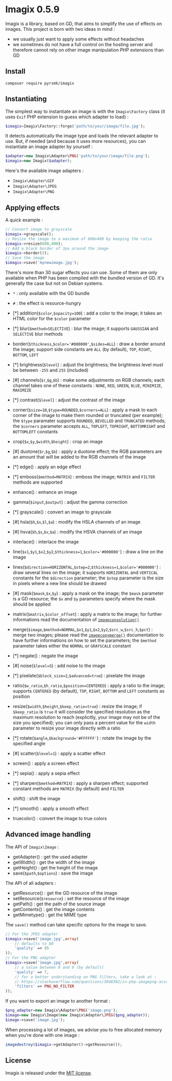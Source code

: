 Imagix 0.5.9
============

Imagix is a library, based on GD, that aims to simplify the use of effects on images. This project is born with two ideas in mind :

- we usually just want to apply some effects without headaches
- we sometimes do not have a full control on the hosting server and therefore cannot rely on other image manipulation PHP extensions than GD

Install
-------

```
composer require pyrsmk/imagix
```

Instantiating
-------------

The simplest way to instantiate an image is with the `Imagix\Factory` class (it uses `Exif` PHP extension to guess which adapter to load) :

```php
$imagix=Imagix\Factory::forge('path/to/your/image/file.jpg');
```

It detects automatically the image type and loads the relevant adapter to use. But, if needed (and because it uses more resources), you can instantiate an image adapter by yourself :

```php
$adapter=new Imagix\Adapter\PNG('path/to/your/image/file.png');
$imagix=new Imagix($adapter);
```

Here's the available image adapters :

- `Imagix\Adapter\GIF`
- `Imagix\Adapter\JPEG`
- `Imagix\Adapter\PNG`

Applying effects
----------------

A quick example :

```php
// Convert image to grayscale
$imagix->grayscale();
// Resize the image to a maximum of 600x400 by keeping the ratio
$imagix->resize(600,400);
// Add a black border of 3px around the image
$imagix->border(3);
// Save the image
$imagix->save('mynewimage.jpg');
```

There's more than 30 sugar effects you can use. Some of them are only available when PHP has been compiled with the bundled version of GD. It's generally the case but not on Debian systems.

- `*` : only available with the GD bundle
- `#` : the effect is resource-hungry

- [*] addition(`$color`,`$opacity=100`) : add a color to the image; it takes an HTML color for the `$color` parameter
- [*] blur(`$method=SELECTIVE`) : blur the image; it supports `GAUSSIAN` and `SELECTIVE` blur methods
- border(`$thickness`,`$color='#000000'`,`$sides=ALL`) : draw a border around the image; support side constants are `ALL` (by default), `TOP`, `RIGHT`, `BOTTOM`, `LEFT`
- [*] brightness(`$level`) : adjust the brightness; the brightness level must be between `-255` and `255` (included)
- [#] channels(`$r`,`$g`,`$b`) : make some adjustments on RGB channels; each channel takes one of these constants : `NONE`, `RED`, `GREEN`, `BLUE`, `MINIMIZE`, `MAXIMIZE`
- [*] contrast(`$level`) : adjust the contrast of the image
- corner(`$size=10`,`$type=ROUNDED`,`$corners=ALL`) : apply a mask to each corner of the image to make them rounded or truncated (per example); the `$type` paramater supports `ROUNDED`, `BEVELLED` and `TRUNCATED` methods; the `$corners` parameter accepts `ALL`, `TOPLEFT`, `TOPRIGHT`, `BOTTOMRIGHT` and `BOTTOMLEFT` constants
- crop(`$x`,`$y`,`$width`,`$height`) : crop an image
- [#] duotone(`$r`,`$g`,`$b`) : apply a duotone effect; the RGB parameters are an amount that will be added to the RGB channels of the image
- [*] edge() : apply an edge effect
- [*] emboss(`$method=MATRIX`) : emboss the image; `MATRIX` and `FILTER` methods are supported
- enhance() : enhance an image
- gamma(`$input`,`$output`) : adjust the gamma correction
- [*] grayscale() : convert an image to grayscale
- [#] hsla(`$h`,`$s`,`$l`,`$a`) : modify the HSLA channels of an image
- [#] hsva(`$h`,`$s`,`$v`,`$a`) : modify the HSVA channels of an image
- interlace() : interlace the image
- line(`$x1`,`$y1`,`$x2`,`$y2`,`$thickness=1`,`$color='#000000'`) : draw a line on the image
- lines(`$direction=HORIZONTAL`,`$step=2`,`$thickness=1`,`$color='#000000'`) : draw several lines on the image; it supports `HORIZONTAL` and `VERTICAL` constants for the `$direction` parameter; the `$step` parameter is the size in pixels where a new line should be drawed
- [#] mask(`$mask`,`$x`,`$y`) : apply a mask on the image; the `$mask` parameter is a GD resource; the `$x` and `$y` parameters specify where the mask should be applied
- matrix(`$matrix`,`$color_offset`) : apply a matrix to the image; for further informations read the documentation of [`imageconvolution()`](http://php.net/manual/en/function.imageconvolution.php)
- merge(`$image`,`$method=NORMAL`,`$x1`,`$y1`,`$x2`,`$y2`,`$src_w`,`$src_h`,`$pct`) : merge two images; please read the [`imagecopymerge()`](http://php.net/manual/en/function.imagecopymerge.php) documentation to have further informations on how to set the parameters; the `$method` parameter takes either the `NORMAL` or `GRAYSCALE` constant
- [*] negate() : negate the image
- [#] noise(`$level=5`) : add noise to the image
- [*] pixelate(`$block_size=2`,`$advanced=true`) : pixelate the image 
- ratio(`$w_ratio`,`$h_ratio`,`$position=CENTERED`) : apply a ratio to the image; supports `CENTERED` (by default), `TOP`, `RIGHT`, `BOTTOM` and `LEFT` constants as position
- resize(`$width`,`$height`,`$keep_ratio=true`) : resize the image; if `$keep_ratio` is `true` it will consider the specified resolution as the maximum resolution to reach (explicitly, your image may not be of the size you specified); you can only pass a percent value for the `width` parameter to resize your image directly with a ratio
- [*] rotate(`$angle`,`$background='#FFFFFF'`) : rotate the image by the specified angle
- [#] scatter(`$level=1`) : apply a scatter effect
- screen() : apply a screen effect
- [*] sepia() : apply a sepia effect
- [*] sharpen(`$method=MATRIX`) : apply a sharpen effect; supported constant methods are `MATRIX` (by default) and `FILTER`
- shift() : shift the image
- [*] smooth() : apply a smooth effect
- truecolor() : convert the image to true colors

Advanced image handling
-----------------------

The API of `Imagix\Image` :

- getAdapter() : get the used adapter
- getWidth() : get the width of the image
- getHeight() : get the height of the image
- save(`$path`,`$options`) : save the image

The API of all adapters :

- getResource() : get the GD resource of the image
- setResource(`$resource`) : set the resource of the image
- getPath() : get the path of the source image
- getContents() : get the image contents
- getMimetype() : get the MIME type

The `save()` method can take specific options for the image to save.

```php
// For the JPEG adapter
$imagix->save('image.jpg',array(
    // defaults to 80
    'quality' => 95
));
// For the PNG adapter
$imagix->save('image.jpg',array(
    // a value between 0 and 9 (by default)
    'quality' => 7,
    // for a better understanding on PNG filters, take a look at :
    // https://stackoverflow.com/questions/3048382/in-php-imagepng-accepts-a-filter-parameter-how-do-these-filters-affect-the-f
    'filters' => PNG_NO_FILTER
));
```

If you want to export an image to another format :

```php
$png_adapter=new Imagix\Adapter\PNG('image.png');
$image=new Imagix\Image(new Imagix\Adapter\JPEG($png_adapter));
$image->save('image.jpg');
```

When processing a lot of images, we advise you to free allocated memory when you're done with one image :

```php
imagedestroy($imagix->getAdapter()->getResource());
```

License
-------

Imagix is released under the [MIT license](http://dreamysource.mit-license.org).
